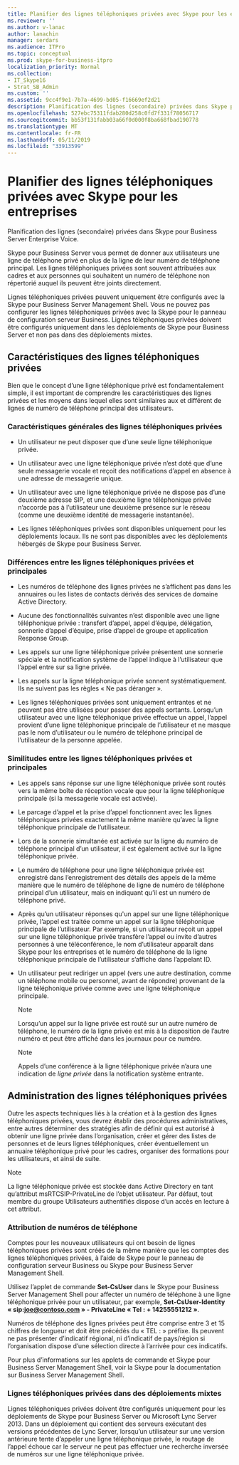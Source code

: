 ```yaml
---
title: Planifier des lignes téléphoniques privées avec Skype pour les entreprises
ms.reviewer: ''
ms.author: v-lanac
author: lanachin
manager: serdars
ms.audience: ITPro
ms.topic: conceptual
ms.prod: skype-for-business-itpro
localization_priority: Normal
ms.collection:
- IT_Skype16
- Strat_SB_Admin
ms.custom: ''
ms.assetid: 9cc4f9e1-7b7a-4699-bd05-f16669ef2d21
description: Planification des lignes (secondaire) privées dans Skype pour Business Server Enterprise Voice.
ms.openlocfilehash: 527ebc75311fdab280d258c0fd7f331f78056717
ms.sourcegitcommit: bb53f131fabb03a66f0d000f8ba668fbad190778
ms.translationtype: MT
ms.contentlocale: fr-FR
ms.lasthandoff: 05/11/2019
ms.locfileid: "33913599"
---
```

# <a name="plan-for-private-telephone-lines-with-skype-for-business"></a>Planifier des lignes téléphoniques privées avec Skype pour les entreprises
 
Planification des lignes (secondaire) privées dans Skype pour Business Server Enterprise Voice.
  
Skype pour Business Server vous permet de donner aux utilisateurs une ligne de téléphone privé en plus de la ligne de leur numéro de téléphone principal. Les lignes téléphoniques privées sont souvent attribuées aux cadres et aux personnes qui souhaitent un numéro de téléphone non répertorié auquel ils peuvent être joints directement.
  
Lignes téléphoniques privées peuvent uniquement être configurés avec la Skype pour Business Server Management Shell. Vous ne pouvez pas configurer les lignes téléphoniques privées avec la Skype pour le panneau de configuration serveur Business. Lignes téléphoniques privées doivent être configurés uniquement dans les déploiements de Skype pour Business Server et non pas dans des déploiements mixtes.
  
## <a name="characteristics-of-private-telephone-lines"></a>Caractéristiques des lignes téléphoniques privées

Bien que le concept d’une ligne téléphonique privé est fondamentalement simple, il est important de comprendre les caractéristiques des lignes privées et les moyens dans lequel elles sont similaires aux et différent de lignes de numéro de téléphone principal des utilisateurs.
  
### <a name="general-characteristics-of-private-telephone-lines"></a>Caractéristiques générales des lignes téléphoniques privées

- Un utilisateur ne peut disposer que d’une seule ligne téléphonique privée.
    
- Un utilisateur avec une ligne téléphonique privée n’est doté que d’une seule messagerie vocale et reçoit des notifications d’appel en absence à une adresse de messagerie unique.
    
- Un utilisateur avec une ligne téléphonique privée ne dispose pas d’une deuxième adresse SIP, et une deuxième ligne téléphonique privée n’accorde pas à l’utilisateur une deuxième présence sur le réseau (comme une deuxième identité de messagerie instantanée). 
    
- Les lignes téléphoniques privées sont disponibles uniquement pour les déploiements locaux. Ils ne sont pas disponibles avec les déploiements hébergés de Skype pour Business Server.
    
### <a name="how-private-telephone-lines-differ-from-primary-telephone-lines"></a>Différences entre les lignes téléphoniques privées et principales

- Les numéros de téléphone des lignes privées ne s’affichent pas dans les annuaires ou les listes de contacts dérivés des services de domaine Active Directory.
    
- Aucune des fonctionnalités suivantes n’est disponible avec une ligne téléphonique privée : transfert d’appel, appel d’équipe, délégation, sonnerie d’appel d’équipe, prise d’appel de groupe et application Response Group.
    
- Les appels sur une ligne téléphonique privée présentent une sonnerie spéciale et la notification système de l’appel indique à l’utilisateur que l’appel entre sur sa ligne privée.
    
- Les appels sur la ligne téléphonique privée sonnent systématiquement. Ils ne suivent pas les règles « Ne pas déranger ».
    
- Les lignes téléphoniques privées sont uniquement entrantes et ne peuvent pas être utilisées pour passer des appels sortants. Lorsqu’un utilisateur avec une ligne téléphonique privée effectue un appel, l’appel provient d’une ligne téléphonique principale de l’utilisateur et ne masque pas le nom d’utilisateur ou le numéro de téléphone principal de l’utilisateur de la personne appelée.
    
### <a name="how-private-telephone-lines-are-similar-to-primary-telephone-lines"></a>Similitudes entre les lignes téléphoniques privées et principales

- Les appels sans réponse sur une ligne téléphonique privée sont routés vers la même boîte de réception vocale que pour la ligne téléphonique principale (si la messagerie vocale est activée).
    
- Le parcage d’appel et la prise d’appel fonctionnent avec les lignes téléphoniques privées exactement la même manière qu’avec la ligne téléphonique principale de l’utilisateur.
    
- Lors de la sonnerie simultanée est activée sur la ligne du numéro de téléphone principal d’un utilisateur, il est également activé sur la ligne téléphonique privée.
    
- Le numéro de téléphone pour une ligne téléphonique privée est enregistré dans l’enregistrement des détails des appels de la même manière que le numéro de téléphone de ligne de numéro de téléphone principal d’un utilisateur, mais en indiquant qu’il est un numéro de téléphone privé.
    
- Après qu’un utilisateur réponses qu'un appel sur une ligne téléphonique privée, l’appel est traitée comme un appel sur la ligne téléphonique principale de l’utilisateur. Par exemple, si un utilisateur reçoit un appel sur une ligne téléphonique privée transfère l’appel ou invite d’autres personnes à une téléconférence, le nom d’utilisateur apparaît dans Skype pour les entreprises et le numéro de téléphone de la ligne téléphonique principale de l’utilisateur s’affiche dans l’appelant ID.
    
- Un utilisateur peut rediriger un appel (vers une autre destination, comme un téléphone mobile ou personnel, avant de répondre) provenant de la ligne téléphonique privée comme avec une ligne téléphonique principale. 
    
    > [!NOTE]
    > Lorsqu’un appel sur la ligne privée est routé sur un autre numéro de téléphone, le numéro de la ligne privée est mis à la disposition de l’autre numéro et peut être affiché dans les journaux pour ce numéro. 
  
    > [!NOTE]
    > Appels d’une conférence à la ligne téléphonique privée n’aura une indication de *ligne privée* dans la notification système entrante.
  
## <a name="administering-private-telephone-lines"></a>Administration des lignes téléphoniques privées

Outre les aspects techniques liés à la création et à la gestion des lignes téléphoniques privées, vous devrez établir des procédures administratives, entre autres déterminer des stratégies afin de définir qui est autorisé à obtenir une ligne privée dans l’organisation, créer et gérer des listes de personnes et de leurs lignes téléphoniques, créer éventuellement un annuaire téléphonique privé pour les cadres, organiser des formations pour les utilisateurs, et ainsi de suite.
  
> [!NOTE]
> La ligne téléphonique privée est stockée dans Active Directory en tant qu’attribut msRTCSIP-PrivateLine de l’objet utilisateur. Par défaut, tout membre du groupe Utilisateurs authentifiés dispose d’un accès en lecture à cet attribut. 
  
### <a name="assigning-telephone-numbers"></a>Attribution de numéros de téléphone

 Comptes pour les nouveaux utilisateurs qui ont besoin de lignes téléphoniques privées sont créés de la même manière que les comptes des lignes téléphoniques privées, à l’aide de Skype pour le panneau de configuration serveur Business ou Skype pour Business Server Management Shell.
  
Utilisez l’applet de commande **Set-CsUser** dans le Skype pour Business Server Management Shell pour affecter un numéro de téléphone à une ligne téléphonique privée pour un utilisateur, par exemple, **Set-CsUser-Identity « sip:joe@contoso.com » - PrivateLine « Tel : + 14255551212 »**.
  
Numéros de téléphone des lignes privées peut être comprise entre 3 et 15 chiffres de longueur et doit être précédés du « TEL : » préfixe. Ils peuvent ne pas présenter d’indicatif régional, ni d’indicatif de pays/région si l’organisation dispose d’une sélection directe à l’arrivée pour ces indicatifs. 
  
Pour plus d’informations sur les applets de commande et Skype pour Business Server Management Shell, voir la Skype pour la documentation sur Business Server Management Shell.
  
### <a name="private-telephone-lines-in-mixed-deployments"></a>Lignes téléphoniques privées dans des déploiements mixtes

Lignes téléphoniques privées doivent être configurés uniquement pour les déploiements de Skype pour Business Server ou Microsoft Lync Server 2013. Dans un déploiement qui contient des serveurs exécutant des versions précédentes de Lync Server, lorsqu’un utilisateur sur une version antérieure tente d’appeler une ligne téléphonique privée, le routage de l’appel échoue car le serveur ne peut pas effectuer une recherche inversée de numéros sur une ligne téléphonique privée.
  

